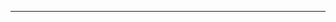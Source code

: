 <!--
CO_OP_TRANSLATOR_METADATA:
{
  "original_hash": "49981bca8da6f4e2bf28665b69862fdb",
  "translation_date": "2025-08-28T20:56:03+00:00",
  "source_file": "README.md",
  "language_code": "ja"
}
-->


---

